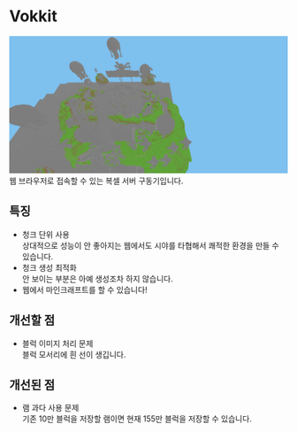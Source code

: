 # Vokkit
![preview](./images/preview.png)  
웹 브라우저로 접속할 수 있는 복셀 서버 구동기입니다.
## 특징
- 청크 단위 사용  
상대적으로 성능이 안 좋아지는 웹에서도 시야를 타협해서 쾌적한 환경을 만들 수 있습니다.  
- 청크 생성 최적화  
안 보이는 부분은 아예 생성조차 하지 않습니다.  
- 웹에서 마인크래프트를 할 수 있습니다!  
## 개선할 점
- 블럭 이미지 처리 문제  
블럭 모서리에 흰 선이 생깁니다.  
## 개선된 점
- 램 과다 사용 문제  
기존 10만 블럭을 저장할 램이면 현재 155만 블럭을 저장할 수 있습니다.